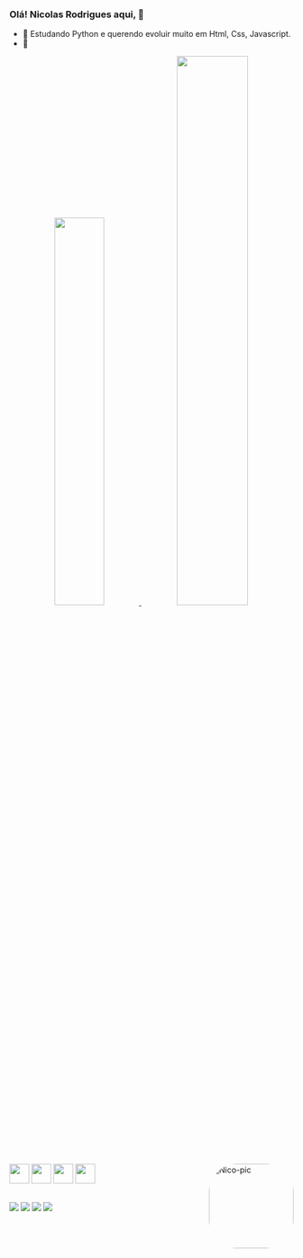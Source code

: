### Olá! Nicolas Rodrigues aqui, 👋

- 🌱 Estudando Python e querendo evoluir muito em Html, Css, Javascript.
- 💬 

<div align="center">
  <a href="https://github.com/Niconisia">
  <img height="42%" src="https://github-readme-stats.vercel.app/api?username=Niconisia&show_icons=true&theme=gotham&include_all_commits=true&count_private=true"/>
  <img height="50%" src="https://github-readme-stats.vercel.app/api/top-langs/?username=Niconisia&layout=compact&langs_count=7&theme=gotham"/>
</div>

</div>
<div style="display: inline_block"><br>
<a href="https://www.javascript.com/"><img height= "35" src= "https://img.shields.io/badge/JavaScript-F7DF1E?style=for-the-badge&logo=javascript&logoColor=black"></a>
<a href="https://www.python.org/"><img height= "35" src= "https://img.shields.io/badge/Python-3776AB?style=for-the-badge&logo=python&logoColor=white"></a>
<a href="https://developer.mozilla.org/pt-BR/docs/Web/HTML"><img height= "35" src= "https://img.shields.io/badge/HTML-239120?style=for-the-badge&logo=html5&logoColor=white"></a>
<a href="https://developer.mozilla.org/pt-BR/docs/Web/CSS"><img height= "35" src= "https://img.shields.io/badge/CSS-239120?&style=for-the-badge&logo=css3&logoColor=white"></a>

  
  <img align="right" alt="Nico-pic" height="150" style="border-radius:50px;" src="">
</div>

  ##
  
  <div> 
  <a href="https://www.instagram.com/nico.sdriguez/" target="_blank"><img src="https://img.shields.io/badge/-Instagram-%23E4405F?style=for-the-badge&logo=instagram&logoColor=white" target="_blank"></a>
 <a href="http://discord.com/users/874393713655283772" target="_blank"><img src="https://img.shields.io/badge/Discord-7289DA?style=for-the-badge&logo=discord&logoColor=white" target="_blank"></a> 
  <a href = "mailto:contatorafaballerini@gmail.com"><img src="https://img.shields.io/badge/-Gmail-%23333?style=for-the-badge&logo=gmail&logoColor=white" target="_blank"></a>
  <a href="" target="_blank"><img src="https://img.shields.io/badge/-LinkedIn-%230077B5?style=for-the-badge&logo=linkedin&logoColor=white" target="_blank"></a> 
 
 
